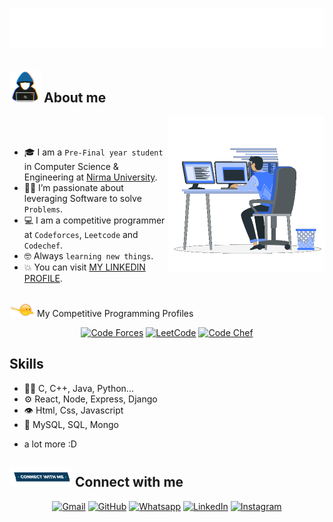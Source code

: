 <h1 align="center">
  <img src="nameKaushalVala.svg" alt="Kaushal vala" />
</h1>
	
## <picture><img src = "about_me.gif" width = 50px></picture> About me

<picture> <img align="right" src="Right_Side.gif" width = 250px></picture>

<br><br>

- 🎓 I am a `Pre-Final year student` in Computer Science & Engineering at [Nirma University](https://nirmauni.ac.in/).
- :technologist: I’m passionate about leveraging Software to solve `Problems`.
- :computer: I am a competitive programmer at `Codeforces`,  `Leetcode` and  `Codechef`.
- :nerd_face: Always `learning new things`.
- :boom: You can visit [MY LINKEDIN PROFILE](https://www.linkedin.com/in/kaushal-vala-0b2818285/).
<br>
 <picture> <img src="competitive_programming_profile.png" width=40> </picture> My Competitive Programming Profiles

<p align="center">
  <a href="https://codeforces.com/profile/kaushalvala"><img src="https://img.icons8.com/external-tal-revivo-shadow-tal-revivo/50/000000/external-codeforces-programming-competitions-and-contests-programming-community-logo-shadow-tal-revivo.png" alt="Code Forces"/></a>
	<a href="https://leetcode.com/kaushal_vala_/"><img src="https://img.icons8.com/external-tal-revivo-shadow-tal-revivo/50/000000/external-level-up-your-coding-skills-and-quickly-land-a-job-logo-shadow-tal-revivo.png" alt="LeetCode"/></a>
	<a href="https://www.codechef.com/users/kaushalvala138"><img src="https://img.icons8.com/color/50/000000/codechef.png" alt="Code Chef"/></a>

 ## Skills
- 👨‍💻 C, C++, Java, Python...
- ⚙️ React, Node, Express, Django
- 👁️ Html, Css, Javascript
- 💽 MySQL, SQL, Mongo
+ a lot more :D

## <picture> <img src="Connect-with-me.gif" width="100px"> </picture> Connect with me
<p align="center">
	<a href="mailto:kaushalvala1382004@gmail.com"><img img src="https://img.shields.io/badge/gmail-%23EA4335.svg?style=plastic&logo=gmail&logoColor=white" alt="Gmail"/></a>
	<a href="https://github.com/kaushalvala"><img src="https://img.shields.io/badge/github-%23181717.svg?style=plastic&logo=github&logoColor=white" alt="GitHub"/></a>
	<a href="https://wa.me/7600207589"><img src="https://img.shields.io/badge/whatsapp-%2325D366.svg?style=plastic&logo=whatsapp&logoColor=white" alt="Whatsapp"/></a>
	<a href="https://www.linkedin.com/in/kaushal-vala-0b2818285/"><img src="https://img.shields.io/badge/linkedin-%230A66C2.svg?style=plastic&logo=linkedin&logoColor=white" alt="LinkedIn"/></a>
	<a href="https://www.instagram.com/kaushal_vala_/"><img src="https://img.shields.io/badge/instagram-%23E4405F.svg?style=plastic&logo=instagram&logoColor=white" alt="Instagram"/></a>
</p>





